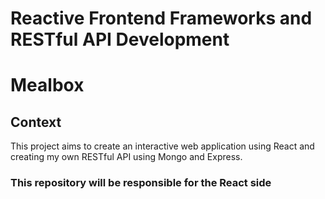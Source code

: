 # Reactive Frontend Frameworks and RESTful API Development

# **Mealbox**
## Context
This project aims to create an interactive web application using React and creating my own RESTful API using Mongo and Express. 


### This repository will be responsible for the React side
